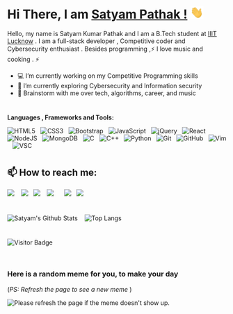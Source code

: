 
<h1>Hi There, I am <a  href="https://github.com/Satyam-Pathak">Satyam Pathak !</a> <img  src="https://raw.githubusercontent.com/ABSphreak/ABSphreak/master/gifs/Hi.gif" width="30px"></h1>

Hello, my name is Satyam Kumar Pathak and I am a B.Tech student at [IIIT Lucknow](https://iiitl.ac.in/) . I am a full-stack developer , Competitive coder and Cybersecurity enthusiast . Besides programming ,⚡️ I love music and cooking . ⚡️

- 💻 I’m currently working on my Competitive Programming skills
- 🌱 I’m currently exploring  Cybersecurity and Information security
- 💬 Brainstorm with me over tech, algorithms, career, and music 
#

**Languages , Frameworks and Tools:**

![HTML5](https://img.shields.io/badge/-HTML5-black?logo=html5&style=social)&nbsp;&nbsp;
![CSS3](https://img.shields.io/badge/-CSS3-black?logo=css3&style=social)&nbsp;&nbsp;
![Bootstrap](https://img.shields.io/badge/-Bootstrap-black?logo=bootstrap&style=social)&nbsp;&nbsp;
![JavaScript](https://img.shields.io/badge/-JavaScript-black?logo=javascript&style=social)&nbsp;&nbsp;
![jQuery](https://img.shields.io/badge/-jQuery-black?logo=jquery&style=social)&nbsp;&nbsp;
![React](https://img.shields.io/badge/-ReactJS-black?logo=React&style=social)&nbsp;&nbsp;
![NodeJS](https://img.shields.io/badge/-NodeJS-black?logo=Node.js&style=social)&nbsp;&nbsp;
![MongoDB](https://img.shields.io/badge/-MongoDB-black?logo=MongoDB&style=social)&nbsp;&nbsp;
![C](https://img.shields.io/badge/-C-black?logo=C&style=social)&nbsp;&nbsp;
![C++](https://img.shields.io/badge/-C++-black?logo=C%2B%2B&style=social)&nbsp;&nbsp;
![Python](https://img.shields.io/badge/-Python-black?logo=Python&style=social)&nbsp;&nbsp;
![Git](https://img.shields.io/badge/-Git-black?logo=git&style=social)&nbsp;&nbsp;
![GitHub](https://img.shields.io/badge/-GitHub-black?logo=github&style=social)&nbsp;&nbsp;
![Vim](https://img.shields.io/badge/-Vim-black?logo=Vim&style=social)&nbsp;&nbsp;
![VSC](https://img.shields.io/badge/-VS%20Code-black?logo=Visual%20Studio%20code&style=social)&nbsp;&nbsp;
#
## 📫 How to reach me:

<a href="https://www.linkedin.com/in/satyam-kumar-pathak-b977aa1aa//"><img src="https://cdn2.iconfinder.com/data/icons/social-media-2285/512/1_Linkedin_unofficial_colored_svg-128.png" width="40"></a>&nbsp;&nbsp;&nbsp;&nbsp;<a href="mailto:psatyam3006@gmail.com"><img src="https://image.flaticon.com/icons/svg/281/281769.svg" width="40"></a>&nbsp;&nbsp;&nbsp;<a href="https://stackoverflow.com/users/13472206/kuji"><img src="https://www.iconfinder.com/icons/1220346/download/svg/512" width="40"></a>&nbsp;&nbsp;&nbsp;&nbsp;<a href="https://www.instagram.com/satyampathak02"><img src="https://cdn2.iconfinder.com/data/icons/social-media-2285/512/1_Instagram_colored_svg_1-128.png" width="40"></a>&nbsp;&nbsp;&nbsp;&nbsp;&nbsp;&nbsp;<a href="https://www.reddit.com/u/Kosty4/"><img src="https://www.iconfinder.com/icons/3225187/download/svg/512" width="40"></a>&nbsp;&nbsp;&nbsp;<a href="https://codechef.com/users/kuji"><img src="https://cdn.jsdelivr.net/npm/simple-icons@3.10.0/icons/codechef.svg" width="40"></a>
#


![Satyam's Github Stats](https://github-readme-stats.vercel.app/api?username=satyam-pathak&count_private=true&show_icons=true&include_all_commits=true)&nbsp;&nbsp;&nbsp;
![Top Langs](https://github-readme-stats.vercel.app/api/top-langs/?username=satyam-pathak&hide=TeX)

#
<p align="center">

![Visitor Badge](https://visitor-badge.laobi.icu/badge?page_id=satyam-pathak.Satyam-Pathak)

</p>


<br>

### Here is a random meme for you, to make your day
(*PS: Refresh the page to see a new meme*  )

<img src='https://random-memer.herokuapp.com/' title="Meme" alt="Please refresh the page if the meme doesn't show up." height="400">
